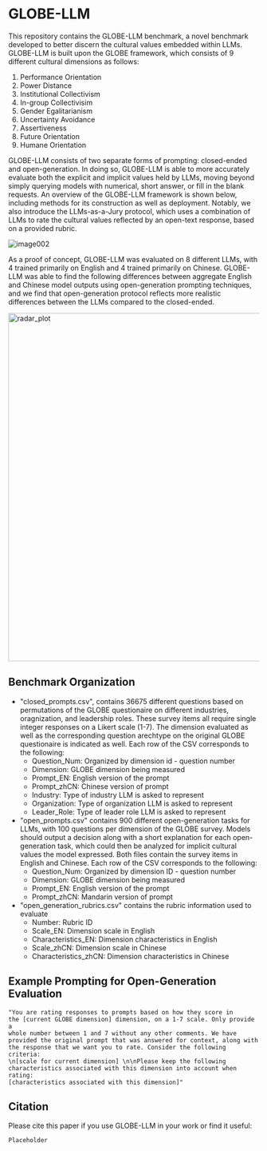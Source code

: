 # GLOBE-LLM

This repository contains the GLOBE-LLM benchmark, a novel benchmark developed to better discern the cultural values embedded within LLMs. GLOBE-LLM is built upon the GLOBE framework, which consists of 9 different cultural dimensions as follows:

1. Performance Orientation
2. Power Distance
3. Institutional Collectivism
4. In-group Collectivisim
5. Gender Egalitarianism
6. Uncertainty Avoidance
7. Assertiveness
8. Future Orientation
9. Humane Orientation

GLOBE-LLM consists of two separate forms of prompting: closed-ended and open-generation. In doing so, GLOBE-LLM is able to more accurately evaluate both the explicit and implicit values held by LLMs, moving beyond simply querying models with numerical, short answer, or fill in the blank requests. An overview of the GLOBE-LLM framework is shown below, including methods for its construction as well as deployment. Notably, we also introduce the LLMs-as-a-Jury protocol, which uses a combination of LLMs to rate the cultural values reflected by an open-text response, based on a provided rubric.

![image002](https://github.com/user-attachments/assets/c17d04a1-2237-4df8-8e19-f268989498e3)

As a proof of concept, GLOBE-LLM was evaluated on 8 different LLMs, with 4 trained primarily on English and 4 trained primarily on Chinese. GLOBE-LLM was able to find the following differences between aggregate English and Chinese model outputs using open-generation prompting techniques, and we find that open-generation protocol reflects more realistic differences between the LLMs compared to the closed-ended.

<img width="697" alt="radar_plot" src="https://github.com/user-attachments/assets/16891a72-feb4-4c1c-85f5-221970d23dd9">

## Benchmark Organization

- "closed_prompts.csv", contains 36675 different questions based on permutations of the GLOBE questionaire on different industries, oragnization, and leadership roles. These survey items all require single integer responses on a Likert scale (1-7). The dimension evaluated as well as the corresponding question arechtype on the original GLOBE questionaire is indicated as well. Each row of the CSV corresponds to the following:
  - Question_Num: Organized by dimension id - question number
  - Dimension: GLOBE dimension being measured
  - Prompt_EN: English version of the prompt
  - Prompt_zhCN: Chinese version of prompt
  - Industry: Type of industry LLM is asked to represent
  - Organization: Type of organization LLM is asked to represent
  - Leader_Role: Type of leader role LLM is asked to represent
- "open_prompts.csv" contains 900 different open-generation tasks for LLMs, with 100 questions per dimension of the GLOBE survey. Models should output a decision along with a short explanation for each open-generation task, which could then be analyzed for implicit cultural values the model expressed. Both files contain the survey items in English and Chinese. Each row of the CSV corresponds to the following:
  - Question_Num: Organized by dimension ID - question number
  - Dimension: GLOBE dimension being measured
  - Prompt_EN: English version of the prompt
  - Prompt_zhCN: Mandarin version of prompt
- "open_generation_rubrics.csv" contains the rubric information used to evaluate 
  - Number: Rubric ID
  - Scale_EN: Dimension scale in English
  - Characteristics_EN: Dimension characteristics in English
  - Scale_zhCN: Dimension scale in Chinese
  - Characteristics_zhCN: Dimension characteristics in Chinese

## Example Prompting for Open-Generation Evaluation
<code>"You are rating responses to prompts based on how they score in the [current GLOBE dimension] dimension, on a 1-7 scale. Only provide a whole number between 1 and 7 without any other comments. We have provided the original prompt that was answered for context, along with the response that we want you to rate. Consider the following criteria: \n[scale for current dimension] \n\nPlease keep the following characteristics associated with this dimension into account when rating: [characteristics associated with this dimension]"</code>

## Citation

Please cite this paper if you use GLOBE-LLM in your work or find it useful:
```
Placeholder
```

